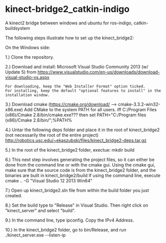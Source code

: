 # kinect-bridge2_catkin-indigo
A kinect2 bridge between windows and ubuntu for ros-indigo, catkin-buildsystem

The following steps illustrate how to set up the kinect_bridge2:

On the Windows side:

1.) Clone the repository.

2.) Download and install: Microsoft Visual Studio Community 2013 (w/ Update 5) from https://www.visualstudio.com/en-us/downloads/download-visual-studio-vs.aspx

	For downloading, keep the "Web Installer Format" option ticked.
	For installing, keep the default "optional features to install" in the installation window.

3.) Download cmake (https://cmake.org/download/ --> cmake-3.3.2-win32-x86.exe)
	Add CMake to the system PATH for all users.
	iff C:/Program Files (x86)/Cmake 2.8/bin/cmake.exe??? then set PATH="C:/Program files (x86)/Cmake 2.8/bin/";%PATH%

4.) Untar the following deps folder and place it in the root of kinect_bridge2 (not necessarily the root of the entire project)
	http://robotics.usc.edu/~ekaszubski/files/kinect_bridge2-deps.tar.gz

5.) In the root of the kinect_bridge2 folder, exectue:
	mkdir build

6.) This next step involves generating the project files, so it can either be done from the command line or with the cmake gui.
	Using the cmake gui, make sure that the source code is from the kinect_bridge2 folder, and the binaries are built in kinect_bridge2/build
	If using the command line, execute cmake .. -G "Visual Studio 12 2013 Win64"

7.) Open up kinect_bridge2.sln file from within the build folder you just created.

8.) Set the build type to "Release" in Visual Studio. Then right click on "kinect_server" and select "build".

9.) In the command line, type ipconfig. Copy the IPv4 Address.

10.) In the kinect_bridge2 folder, go to bin/Release, and run ./kinect_server.exe --listen-ip <IPv4 Address>

